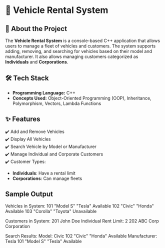 # 🚗 Vehicle Rental System  

## 📖 About the Project  
The **Vehicle Rental System** is a console-based C++ application that allows users to manage a fleet of vehicles and customers. The system supports adding, removing, and searching for vehicles based on their model and manufacturer. It also allows managing customers categorized as **Individuals** and **Corporations**.

## 🛠️ Tech Stack  
- **Programming Language:** C++  
- **Concepts Used:** Object-Oriented Programming (OOP), Inheritance, Polymorphism, Vectors, Lambda Functions  

## ✨ Features  
✔️ Add and Remove Vehicles  
✔️ Display All Vehicles  
✔️ Search Vehicle by Model or Manufacturer  
✔️ Manage Individual and Corporate Customers  
✔️ Customer Types:  
   - **Individuals**: Have a rental limit  
   - **Corporations**: Can manage fleets  

## Sample Output
Vehicles in System:
101 "Model S" "Tesla" Available
102 "Civic" "Honda" Available
103 "Corolla" "Toyota" Unavailable

Customers in System:
201 John Doe Individual Rent Limit: 2
202 ABC Corp Corporation

Search Results:
Model: Civic
102 "Civic" "Honda" Available
Manufacturer: Tesla
101 "Model S" "Tesla" Available

